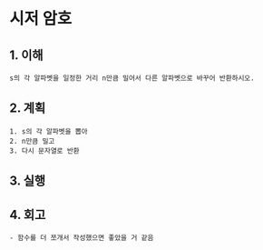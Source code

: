 # 시저 암호

## 1. 이해
    s의 각 알파벳을 일정한 거리 n만큼 밀어서 다른 알파벳으로 바꾸어 반환하시오.

## 2. 계획
    1. s의 각 알파벳을 뽑아
    2. n만큼 밀고
    3. 다시 문자열로 반환

## 3. 실행

## 4. 회고
    - 함수를 더 쪼개서 작성했으면 좋았을 거 같음